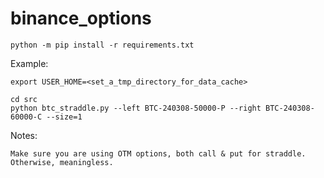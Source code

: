 # binance_options

```
python -m pip install -r requirements.txt
```

Example:

```
export USER_HOME=<set_a_tmp_directory_for_data_cache>

cd src
python btc_straddle.py --left BTC-240308-50000-P --right BTC-240308-60000-C --size=1
```

Notes:
```
Make sure you are using OTM options, both call & put for straddle. Otherwise, meaningless.
```
